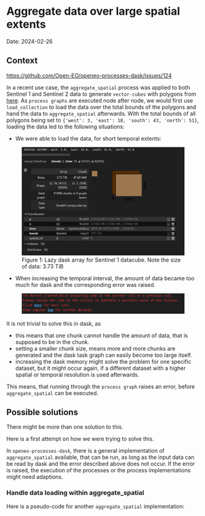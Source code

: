 # Aggregate data over large spatial extents

Date: 2024-02-26

## Context

https://github.com/Open-EO/openeo-processes-dask/issues/124

In a recent use case, the `aggregate_spatial` process was applied to both Sentinel 1 and Sentinel 2 data to generate `vector-cubes` with polygons from [here](https://github.com/openEOPlatform/SRR3_notebooks/blob/main/notebooks/resources/UC8/vector_data/target_canopy_cover_60m_WGS84/target_canopy_cover_WGS84_60m.geojson). As `process graphs` are executed node after node, we would first use `load_collection` to load the data over the total bounds of the polygons and hand the data to `aggregate_spatial` afterwards. 
With the total bounds of all polygons being set to `{'west': 3, 'east': 18, 'south': 43, 'north': 51}`, loading the data led to the following situations: 

- We were able to load the data, for short temporal extents: 
<figure>
    <img src="./data.png" alt="Datacube">
    <figcaption>Figure 1: Lazy dask array for Sentinel 1 datacube. Note the size of data: 3.73 TiB</figcaption>
</figure>

- When increasing the temporal interval, the amount of data became too much for dask and the corresponding error was raised. 
<figure>
    <img src="./data_crash.png" alt="Errormessage">
</figure>

It is not trivial to solve this in dask, as 
- this means that one chunk cannot handle the amount of data, that is supposed to be in the chunk.
- setting a smaller chunk size, means more and more chunks are generated and the dask task graph can easily become too large itself.
- increasing the dask memory might solve the problem for one specific dataset, but it might occur again, if a different dataset with a higher spatial or temporal resolution is used afterwards. 

This means, that running through the `process graph` raises an error, before `aggregate_spatial` can be executed. 

## Possible solutions

There might be more than one solution to this. 

Here is a first attempt on how we were trying to solve this.  

In `openeo-processes-dask`, there is a general implementation of `aggregate_spatial` available, that can be run, as long as the input data can be read by dask and the error described above does not occur. If the error is raised, the execution of the processes or the process implementations might need adaptions.

### Handle data loading within aggregate_spatial

Here is a pseudo-code for another `aggregate_spatial` implementation: 

<CodeSwitcher>
<template v-slot:py>

```python
def aggregate_spatial(
    data,
    geometries,
    reducer):

    geometries = group_geometries(geometries)

    for geometry in geometries: 
        small_data = load_collection(geometry)
        small_data = apply_processes(small_data)
        polygon_data = aggregate(small_data, reducer)
        vector_cube.append(polygon_data)
    
    return vector_cube
``` 

Remarks: 
- you might want to group your geometries based on how close they are to each other
- handling data loading inside of the aggregate_spatial process can be very backend specific, depending on how you define the load_collection process and on how you execute process graphs - you might need to delay the data loading in load_collection, if the process is executed before aggregate_spatial. 
- when you load the data in aggregate spatial, you might also need to apply processes to it that are in the process_graph and should be executed prior to aggregate_spatial. 
- if you group your geometries in the beginning, the order of the resulting vector_cube might be adapted, you might want to sort the data in a final step. 
- the code seems rather basic, as it makes use of a simple for-loop. We were trying to avoid this, but ran into several issues for the other attempts we had. (Trying to handle this in dask, might make the task graph too large. Trying to use sparse arrays can be very tricky, when geometries are distributed all over Europe, and do not have a native order. ) 
